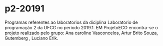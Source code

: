 # p2-20191

Programas referentes ao laboratorios da diciplina Laboratorio de programação 2 da UFCG no periodo 2019.1. EM ProjetoECO encontra-se o projeto realizado pelo grupo: Ana caroline Vasconcelos, Artur Brito Souza, Gutemberg , Luciano Erik. 
